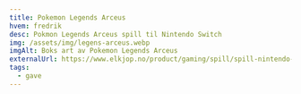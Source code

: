 ```yaml
---
title: Pokemon Legends Arceus
hvem: fredrik
desc: Pokmon Legends Arceus spill til Nintendo Switch
img: /assets/img/legens-arceus.webp
imgAlt: Boks art av Pokemon Legends Arceus
externalUrl: https://www.elkjop.no/product/gaming/spill/spill-nintendo-switch/303142/pokemon-legends-arceus-switch
tags:
  - gave
---
```

